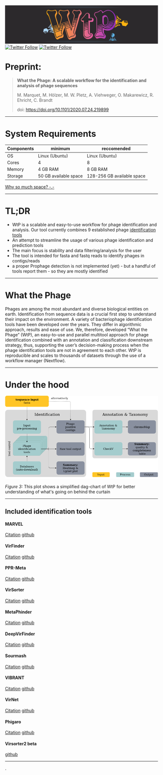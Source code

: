 ![logo](figures/logo-wtp_small.png)
[![Twitter Follow](https://img.shields.io/twitter/follow/gcloudChris.svg?style=social)](https://twitter.com/gcloudChris) 
[![Twitter Follow](https://img.shields.io/twitter/follow/mult1fractal.svg?style=social)](https://twitter.com/mult1fractal)

[](https://case-group.github.io/)


# Preprint:
> **What the Phage: A scalable workflow for the identification and analysis of phage sequences**
>
> M. Marquet, M. Hölzer, M. W. Pletz, A. Viehweger, O. Makarewicz, R. Ehricht, C. Brandt
>
> doi: https://doi.org/10.1101/2020.07.24.219899

-----------------------------------------
# System Requirements



 Components | minimum | reccomended 
|-|-|-|
 OS | Linux (Ubuntu)| Linux (Ubuntu) 
 Cores | 4 | 8 
 Memory | 4 GB RAM | 8 GB RAM 
 Storage | 50 GB available space | 128-256 GB available space 



[Why so much space? -.-](troubleshooting.md)

-----------------------------------------

# TL;DR
* WtP is a scalable and easy-to-use workflow for phage identification and analysis. Our tool currently combines  9 established phage [identification tools](#included-bioinformatic-tools)  
* An attempt to streamline the usage of various phage identification and prediction tools  
* The main focus is stability and data filtering/analysis for the user  
* The tool is intended for fasta and fastq reads to identify phages in contigs/reads  
* a proper Prophage detection is not implemented (yet) - but a handful of tools report them - so they are mostly identified  

-----------------------------------------

# What the Phage
Phages are among the most abundant and diverse biological entities on earth. Identification from sequence data is a crucial first step to understand their impact on the environment. A variety of bacteriophage identification tools have been developed over the years. They differ in algorithmic approach, results and ease of use. We, therefore, developed “What the Phage” (WtP), an easy-to-use and parallel multitool approach for phage identification combined with an annotation and classification downstream strategy, thus, supporting the user’s decision-making process when the phage identification tools are not in agreement to each other. WtP is reproducible and scales to thousands of datasets through the use of a workflow manager (Nextflow).

-----------------------------------------

# Under the hood

![plot](figures/wtp-flowchart-simple.png)

*Figure 3:* This plot shows a simplified dag-chart of WtP for better understanding of what's going on behind the curtain  

-----------------------------------------

## Included identification tools
#### MARVEL  
[Citation](https://www.frontiersin.org/articles/10.3389/fgene.2018.00304/full) [github](https://github.com/LaboratorioBioinformatica/MARVEL#metagenomic-analysis-and-retrieval-of-viral-elements)

#### VirFinder  
[Citation](https://link.springer.com/epdf/10.1186/s40168-017-0283-5?) [github](https://github.com/jessieren/VirFinder)

#### PPR-Meta  
[Citation](https://www.ncbi.nlm.nih.gov/pmc/articles/PMC6586199/) [github](https://github.com/zhenchengfang/PPR-Meta)

#### VirSorter  
[Citation](https://peerj.com/articles/985/) [github](https://github.com/simroux/VirSorter)

#### MetaPhinder  
[Citation](https://journals.plos.org/plosone/article?id=10.1371/journal.pone.0163111) [github](https://github.com/vanessajurtz/MetaPhinder)

#### DeepVirFinder  
[Citation](https://arxiv.org/abs/1806.07810) [github](https://github.com/jessieren/DeepVirFinder)

#### Sourmash  
[Citation](https://joss.theoj.org/papers/10.21105/joss.00027) [github](https://github.com/dib-lab/sourmash)

#### VIBRANT  
[Citation](https://www.biorxiv.org/content/biorxiv/early/2019/11/26/855387.full.pdf) [github](https://github.com/AnantharamanLab/VIBRANT)

#### VirNet  
[Citation](https://ieeexplore.ieee.org/document/8639400) [github](https://github.com/alyosama/virnet)

#### Phigaro  
[Citation](https://www.biorxiv.org/content/10.1101/598243v1) [github](https://github.com/bobeobibo/phigaro)

#### Virsorter2 beta  
[github](https://github.com/jiarong/VirSorter2)



-----------------------------------------

.